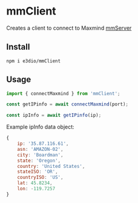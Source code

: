 # mmClient

Creates a client to connect to Maxmind [mmServer](https://github.com/e3dio/mmServer)

## Install

`npm i e3dio/mmClient`

## Usage

```javascript
import { connectMaxmind } from 'mmClient';

const getIPinfo = await connectMaxmind(port);

const ipInfo = await getIPinfo(ip);
```
Example ipInfo data object:
```javascript
{
	ip: '35.87.116.61',
	asn: 'AMAZON-02',
	city: 'Boardman',
	state: 'Oregon',
	country: 'United States',
	stateISO: 'OR',
	countryISO: 'US',
	lat: 45.8234,
	lon: -119.7257
}
```
